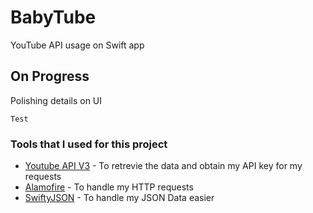 # BabyTube
YouTube API usage on Swift app
## On Progress
Polishing details on UI
```
Test
```

### Tools that I used for this project
* [Youtube API V3](http://www.youtube.com) - To retrevie the data and obtain my API key for my requests
* [Alamofire](https://github.com/Alamofire/Alamofire) - To handle my HTTP requests
* [SwiftyJSON](https://github.com/SwiftyJSON/SwiftyJSON) - To handle my JSON Data easier 



